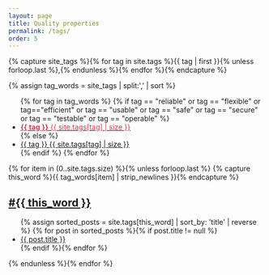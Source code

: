 ```yaml
---
layout: page
title: Quality properties 
permalink: /tags/
order: 5
---
```


<style>
  li.hov:hover {
    transform: scale(1.2);
  }
</style>

{% capture site_tags %}{% for tag in site.tags %}{{ tag | first }}{% unless forloop.last %},{% endunless %}{% endfor %}{% endcapture %}
<!-- site_tags: {{ site_tags }} -->
{% assign tag_words = site_tags |  split:',' | sort %}
<!-- tag_words: {{ tag_words }} -->

<div id="tags">
  <ul class="tag-box inline">
  {% for tag in tag_words %}
    <!-- make the tags of the arc42-quality-model stand out -->
    {% if tag == "reliable" or tag == "flexible" or tag=="efficient" or tag == "usable" or tag == "safe" or tag == "secure" or tag == "testable" or tag == "operable" %}
       <li  class="hov"><a href="/tag-{{ tag | cgi_escape }}"><font color="#dd354b"><b>{{ tag }}</b>
       <span>{{ site.tags[tag] | size }}</span></font></a></li>
    {% else %}
        <!-- other tags in different color  -->
        <li class="hov"><a href="#{{ tag | cgi_escape }}">{{ tag }}
        <span>{{ site.tags[tag] | size }}</span></a></li>
    {% endif %}
  {% endfor %}
  </ul>

  {% for item in (0..site.tags.size) %}{% unless forloop.last %}
    {% capture this_word %}{{ tag_words[item] | strip_newlines }}{% endcapture %}
  <a href="/tag-{{ this_word | cgi_escape }}">
  <h2>#{{ this_word }}</h2></a>
  <ul class="posts">
    {% assign sorted_posts = site.tags[this_word] | sort_by: 'title'  | reverse %}
    {% for post in sorted_posts %}{% if post.title != null %}
    <li> <a href="{{ post.url }}">{{ post.title }}</a></li>
    {% endif %}{% endfor %}
  </ul>
  {% endunless %}{% endfor %}
</div>
